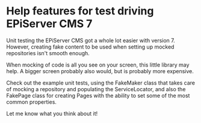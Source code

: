 ﻿Help features for test driving EPiServer CMS 7
========

Unit testing the EPiServer CMS got a whole lot easier with version 7. However, creating fake content to be used when setting up mocked repositories isn't smooth enough.

When mocking of code is all you see on your screen, this little library may help. A bigger screen probably also would, but is probably more expensive.

Check out the example unit tests, using the FakeMaker class that takes care of mocking a repository and populating the ServiceLocator, and also the FakePage class for creating Pages with the ability to set some of the most common properties.

Let me know what you think about it!

